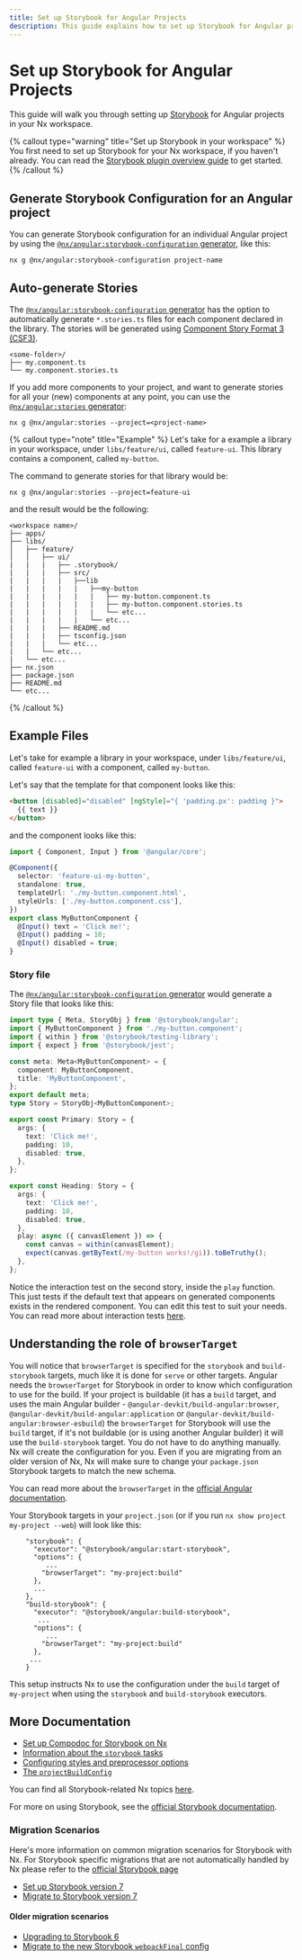 ```yaml
---
title: Set up Storybook for Angular Projects
description: This guide explains how to set up Storybook for Angular projects in your Nx workspace.
---
```


# Set up Storybook for Angular Projects

This guide will walk you through setting up [Storybook](https://storybook.js.org) for Angular projects in your Nx workspace.

{% callout type="warning" title="Set up Storybook in your workspace" %}
You first need to set up Storybook for your Nx workspace, if you haven't already. You can read the [Storybook plugin overview guide](/nx-api/storybook) to get started.
{% /callout %}

## Generate Storybook Configuration for an Angular project

You can generate Storybook configuration for an individual Angular project by using the [`@nx/angular:storybook-configuration` generator](/nx-api/angular/generators/storybook-configuration), like this:

```shell
nx g @nx/angular:storybook-configuration project-name
```

## Auto-generate Stories

The [`@nx/angular:storybook-configuration` generator](/nx-api/angular/generators/storybook-configuration) has the option to automatically generate `*.stories.ts` files for each component declared in the library. The stories will be generated using [Component Story Format 3 (CSF3)](https://storybook.js.org/blog/storybook-csf3-is-here/).

```text
<some-folder>/
├── my.component.ts
└── my.component.stories.ts
```

If you add more components to your project, and want to generate stories for all your (new) components at any point, you can use the [`@nx/angular:stories` generator](/nx-api/angular/generators/stories):

```shell
nx g @nx/angular:stories --project=<project-name>
```

{% callout type="note" title="Example" %}
Let's take for a example a library in your workspace, under `libs/feature/ui`, called `feature-ui`. This library contains a component, called `my-button`.

The command to generate stories for that library would be:

```shell
nx g @nx/angular:stories --project=feature-ui
```

and the result would be the following:

```text
<workspace name>/
├── apps/
├── libs/
│   ├── feature/
│   │   ├── ui/
|   |   |   ├── .storybook/
|   |   |   ├── src/
|   |   |   |   ├──lib
|   |   |   |   |   ├──my-button
|   |   |   |   |   |   ├── my-button.component.ts
|   |   |   |   |   |   ├── my-button.component.stories.ts
|   |   |   |   |   |   └── etc...
|   |   |   |   |   └── etc...
|   |   |   ├── README.md
|   |   |   ├── tsconfig.json
|   |   |   └── etc...
|   |   └── etc...
|   └── etc...
├── nx.json
├── package.json
├── README.md
└── etc...
```

{% /callout %}

## Example Files

Let's take for example a library in your workspace, under `libs/feature/ui`, called `feature-ui` with a component, called `my-button`.

Let's say that the template for that component looks like this:

```html {% fileName="libs/feature/ui/src/lib/my-button/my-button.component.html" %}
<button [disabled]="disabled" [ngStyle]="{ 'padding.px': padding }">
  {{ text }}
</button>
```

and the component looks like this:

```typescript {% fileName="libs/feature/ui/src/lib/my-button/my-button.component.ts" %}
import { Component, Input } from '@angular/core';

@Component({
  selector: 'feature-ui-my-button',
  standalone: true,
  templateUrl: './my-button.component.html',
  styleUrls: ['./my-button.component.css'],
})
export class MyButtonComponent {
  @Input() text = 'Click me!';
  @Input() padding = 10;
  @Input() disabled = true;
}
```

### Story file

The [`@nx/angular:storybook-configuration` generator](/nx-api/angular/generators/storybook-configuration) would generate a Story file that looks like this:

```typescript {% fileName="libs/feature/ui/src/lib/my-button/my-button.component.stories.ts" %}
import type { Meta, StoryObj } from '@storybook/angular';
import { MyButtonComponent } from './my-button.component';
import { within } from '@storybook/testing-library';
import { expect } from '@storybook/jest';

const meta: Meta<MyButtonComponent> = {
  component: MyButtonComponent,
  title: 'MyButtonComponent',
};
export default meta;
type Story = StoryObj<MyButtonComponent>;

export const Primary: Story = {
  args: {
    text: 'Click me!',
    padding: 10,
    disabled: true,
  },
};

export const Heading: Story = {
  args: {
    text: 'Click me!',
    padding: 10,
    disabled: true,
  },
  play: async ({ canvasElement }) => {
    const canvas = within(canvasElement);
    expect(canvas.getByText(/my-button works!/gi)).toBeTruthy();
  },
};
```

Notice the interaction test on the second story, inside the `play` function. This just tests if the default text that appears on generated components exists in the rendered component. You can edit this test to suit your needs. You can read more about interaction tests [here](https://storybook.js.org/docs/angular/writing-tests/interaction-testing).

## Understanding the role of `browserTarget`

You will notice that `browserTarget` is specified for the `storybook` and `build-storybook` targets, much like it is done for `serve` or other targets. Angular needs the `browserTarget` for Storybook in order to know which configuration to use for the build. If your project is buildable (it has a `build` target, and uses the main Angular builder - `@angular-devkit/build-angular:browser`, `@angular-devkit/build-angular:application` or `@angular-devkit/build-angular:browser-esbuild`) the `browserTarget` for Storybook will use the `build` target, if it's not buildable (or is using another Angular builder) it will use the `build-storybook` target.
You do not have to do anything manually. Nx will create the configuration for you. Even if you are migrating from an older version of Nx, Nx will make sure to change your `package.json` Storybook targets to match the new schema.

You can read more about the `browserTarget` in the [official Angular documentation](https://angular.io/cli/serve).

Your Storybook targets in your `project.json` (or if you run `nx show project my-project --web`) will look like this:

```jsonc {% fileName="project.json" %}
    "storybook": {
      "executor": "@storybook/angular:start-storybook",
      "options": {
         ...
        "browserTarget": "my-project:build"
      },
      ...
    },
    "build-storybook": {
      "executor": "@storybook/angular:build-storybook",
       ...
      "options": {
         ...
        "browserTarget": "my-project:build"
      },
     ...
    }
```

This setup instructs Nx to use the configuration under the `build` target of `my-project` when using the `storybook` and `build-storybook` executors.

## More Documentation

- [Set up Compodoc for Storybook on Nx](/recipes/storybook/angular-storybook-compodoc)
- [Information about the `storybook` tasks](/deprecated/storybook/angular-storybook-targets)
- [Configuring styles and preprocessor options](/recipes/storybook/angular-configuring-styles)
- [The `projectBuildConfig`](/deprecated/storybook/angular-project-build-config)

You can find all Storybook-related Nx topics [here](/nx-api#storybook).

For more on using Storybook, see the [official Storybook documentation](https://storybook.js.org/docs/angular/get-started/introduction).

### Migration Scenarios

Here's more information on common migration scenarios for Storybook with Nx. For Storybook specific migrations that are not automatically handled by Nx please refer to the [official Storybook page](https://storybook.js.org/)

- [Set up Storybook version 7](/nx-api/storybook/documents/storybook-7-setup)
- [Migrate to Storybook version 7](/nx-api/storybook/generators/migrate-7)

#### Older migration scenarios

- [Upgrading to Storybook 6](/deprecated/storybook/upgrade-storybook-v6-angular)
- [Migrate to the new Storybook `webpackFinal` config](/deprecated/storybook/migrate-webpack-final-angular)
